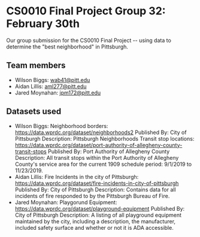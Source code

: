 # CS0010 Final Project Group 32: February 30th

Our group submission for the CS0010 Final Project -- using data to determine the "best neighborhood" in Pittsburgh.

## Team members

- Wilson Biggs: wab41@pitt.edu
- Aidan Lillis: aml277@pitt.edu
- Jared Moynahan: jpm172@pitt.edu

## Datasets used
- Wilson Biggs:
    Neighborhood borders: https://data.wprdc.org/dataset/neighborhoods2
        Published By: City of Pittsburgh
        Description: Pittsburgh Neighborhoods
    Transit stop locations: https://data.wprdc.org/dataset/port-authority-of-allegheny-county-transit-stops
        Published By: Port Authority of Allegheny County
        Description: All transit stops within the Port Authority of Allegheny County's service area for the current 1909 schedule period: 9/1/2019 to 11/23/2019.
- Aidan Lillis: 
    Fire Incidents in the city of Pittsburgh: https://data.wprdc.org/dataset/fire-incidents-in-city-of-pittsburgh
        Published By: City of Pittsburgh
        Description: Contains data for all incidents of fire responded to by the Pittsburgh Bureau of Fire.
- Jared Moynahan: 
    Playgorund Equipment: https://data.wprdc.org/dataset/playground-equipment
        Published By: City of Pittsburgh
        Description: A listing of all playground equipment maintained by the city, including a description, the manufacturer, included safety surface and whether or not it is ADA accessible.
        
